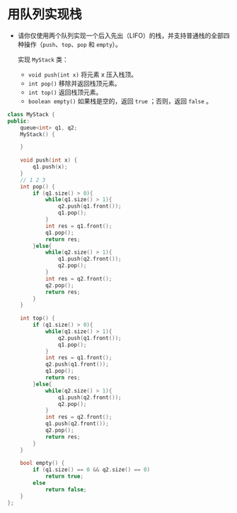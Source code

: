 # 用队列实现栈

- 请你仅使用两个队列实现一个后入先出（LIFO）的栈，并支持普通栈的全部四种操作（`push`、`top`、`pop` 和 `empty`）。

  实现 `MyStack` 类：

  - `void push(int x)` 将元素 x 压入栈顶。
  - `int pop()` 移除并返回栈顶元素。
  - `int top()` 返回栈顶元素。
  - `boolean empty()` 如果栈是空的，返回 `true` ；否则，返回 `false` 。

```c++
class MyStack {
public:
    queue<int> q1, q2;
    MyStack() {

    }
    
    void push(int x) {
        q1.push(x);
    }
    // 1 2 3 
    int pop() {
        if (q1.size() > 0){
            while(q1.size() > 1){
                q2.push(q1.front());
                q1.pop();
            }
            int res = q1.front();
            q1.pop();
            return res;
        }else{
            while(q2.size() > 1){
                q1.push(q2.front());
                q2.pop();
            }
            int res = q2.front();
            q2.pop();
            return res;
        }
    }
    
    int top() {
        if (q1.size() > 0){
            while(q1.size() > 1){
                q2.push(q1.front());
                q1.pop();
            }
            int res = q1.front();
            q2.push(q1.front());
            q1.pop();
            return res;
        }else{
            while(q2.size() > 1){
                q1.push(q2.front());
                q2.pop();
            }
            int res = q2.front();
            q1.push(q2.front());
            q2.pop();
            return res;
        }
    }
    
    bool empty() {
        if (q1.size() == 0 && q2.size() == 0)
            return true;
        else 
            return false;
    }
};
```

